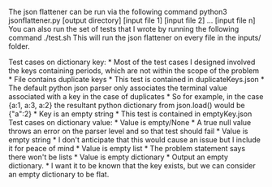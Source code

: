 The json flattener can be run via the following command
	python3 jsonflattener.py [output directory] [input file 1] [input file 2] ... [input file n]
You can also run the set of tests that I wrote by running the following command
	./test.sh
This will run the json flattener on every file in the inputs/ folder.

Test cases on dictionary key:
	* Most of the test cases I designed involved the keys containing periods,
		which are not within the scope of the problem
	* File contains duplicate keys
		* This test is contained in duplicateKeys.json
		* The default python json parser only associates the terminal value associated with a key in the case of duplicates
		* So for example, in the case {a:1, a:3, a:2} the resultant python dictionary from json.load() would be {"a":2}
	* Key is an empty string
		* This test is contained in emptyKey.json
Test cases on dictionary value:
	* Value is empty/None
		* A true null value throws an error on the parser level and so that test should fail
	* Value is empty string
		* I don't anticipate that this would cause an issue but I include it for peace of mind
	* Value is empty list
		* The problem statement says there won't be lists
	* Value is empty dictionary
		* Output an empty dictionary. 
		* I want it to be known that the key exists, but we can consider an empty dictionary to be flat.
        
